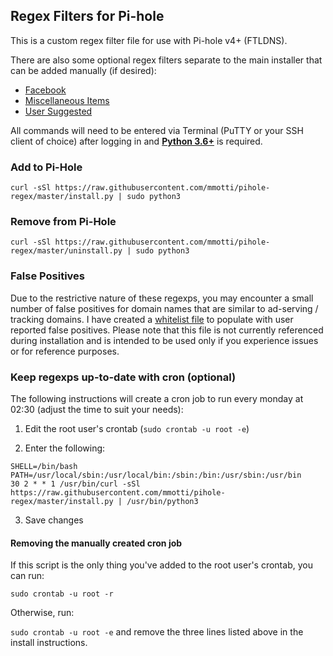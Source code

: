 ## Regex Filters for Pi-hole
This is a custom regex filter file for use with Pi-hole v4+ (FTLDNS).

There are also some optional regex filters separate to the main installer that can be added manually (if desired):
* [Facebook](https://github.com/mmotti/pihole-regex/tree/master/social)
* [Miscellaneous Items](https://github.com/mmotti/pihole-regex/tree/master/miscellaneous)
* [User Suggested](https://github.com/mmotti/pihole-regex/tree/master/user%20suggested)

All commands will need to be entered via Terminal (PuTTY or your SSH client of choice) after logging in and [**Python 3.6+**](https://github.com/mmotti/pihole-regex/issues/16) is required.

### Add to Pi-Hole
```
curl -sSl https://raw.githubusercontent.com/mmotti/pihole-regex/master/install.py | sudo python3
```

### Remove from Pi-Hole
```
curl -sSl https://raw.githubusercontent.com/mmotti/pihole-regex/master/uninstall.py | sudo python3
```

### False Positives ###
Due to the restrictive nature of these regexps, you may encounter a small number of false positives for domain names that are similar to ad-serving / tracking domains. I have created a [whitelist file](https://raw.githubusercontent.com/mmotti/pihole-regex/master/whitelist.list) to populate with user reported false positives. Please note that this file is not currently referenced during installation and is intended to be used only if you experience issues or for reference purposes.

### Keep regexps up-to-date with cron (optional)
The following instructions will create a cron job to run every monday at 02:30 (adjust the time to suit your needs):

1. Edit the root user's crontab (`sudo crontab -u root -e`)

2. Enter the following:
```
SHELL=/bin/bash
PATH=/usr/local/sbin:/usr/local/bin:/sbin:/bin:/usr/sbin:/usr/bin
30 2 * * 1 /usr/bin/curl -sSl https://raw.githubusercontent.com/mmotti/pihole-regex/master/install.py | /usr/bin/python3
```
3. Save changes

#### Removing the manually created cron job
If this script is the only thing you've added to the root user's crontab, you can run:

`sudo crontab -u root -r`

Otherwise, run:

`sudo crontab -u root -e` and remove the three lines listed above in the install instructions.
